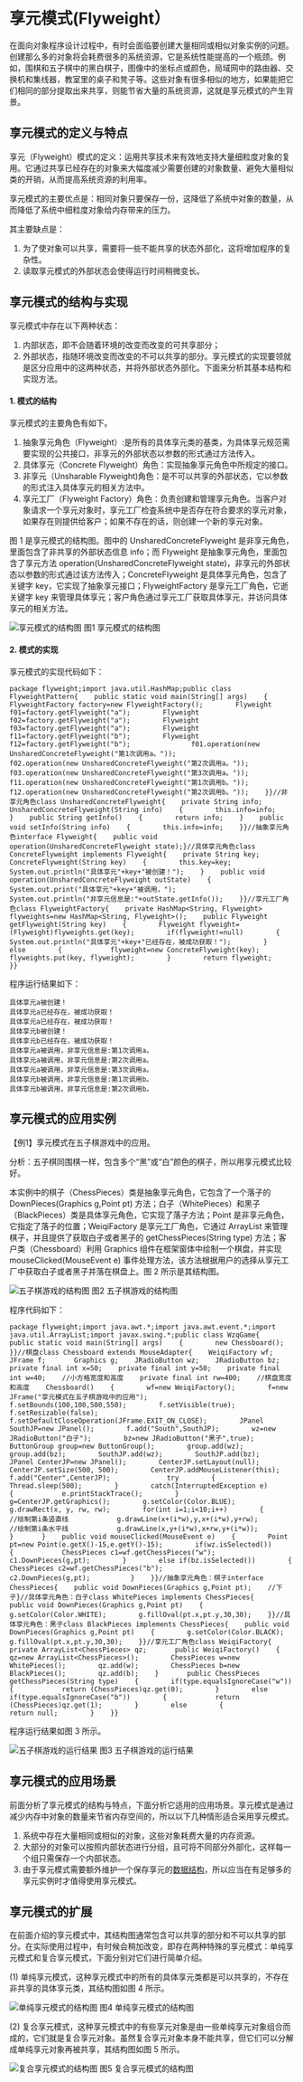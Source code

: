 # 享元模式(Flyweight）

在面向对象程序设计过程中，有时会面临要创建大量相同或相似对象实例的问题。创建那么多的对象将会耗费很多的系统资源，它是系统性能提高的一个瓶颈。例如，围棋和五子棋中的黑白棋子，图像中的坐标点或颜色，局域网中的路由器、交换机和集线器，教室里的桌子和凳子等。这些对象有很多相似的地方，如果能把它们相同的部分提取出来共享，则能节省大量的系统资源，这就是享元模式的产生背景。

## 享元模式的定义与特点

享元（Flyweight）模式的定义：运用共享技术来有效地支持大量细粒度对象的复用。它通过共享已经存在的对象来大幅度减少需要创建的对象数量、避免大量相似类的开销，从而提高系统资源的利用率。

享元模式的主要优点是：相同对象只要保存一份，这降低了系统中对象的数量，从而降低了系统中细粒度对象给内存带来的压力。

其主要缺点是：

1. 为了使对象可以共享，需要将一些不能共享的状态外部化，这将增加程序的复杂性。
2. 读取享元模式的外部状态会使得运行时间稍微变长。

## 享元模式的结构与实现

享元模式中存在以下两种状态：

1. 内部状态，即不会随着环境的改变而改变的可共享部分；
2. 外部状态，指随环境改变而改变的不可以共享的部分。享元模式的实现要领就是区分应用中的这两种状态，并将外部状态外部化。下面来分析其基本结构和实现方法。

#### 1. 模式的结构

享元模式的主要角色有如下。

1. 抽象享元角色（Flyweight）:是所有的具体享元类的基类，为具体享元规范需要实现的公共接口，非享元的外部状态以参数的形式通过方法传入。
2. 具体享元（Concrete Flyweight）角色：实现抽象享元角色中所规定的接口。
3. 非享元（Unsharable Flyweight)角色：是不可以共享的外部状态，它以参数的形式注入具体享元的相关方法中。
4. 享元工厂（Flyweight Factory）角色：负责创建和管理享元角色。当客户对象请求一个享元对象时，享元工厂检査系统中是否存在符合要求的享元对象，如果存在则提供给客户；如果不存在的话，则创建一个新的享元对象。


图 1 是享元模式的结构图。图中的 UnsharedConcreteFlyweight 是非享元角色，里面包含了非共享的外部状态信息 info；而 Flyweight 是抽象享元角色，里面包含了享元方法 operation(UnsharedConcreteFlyweight state)，非享元的外部状态以参数的形式通过该方法传入；ConcreteFlyweight 是具体享元角色，包含了关键字 key，它实现了抽象享元接口；FlyweightFactory 是享元工厂角色，它逝关键字 key 来管理具体享元；客户角色通过享元工厂获取具体享元，并访问具体享元的相关方法。



![享元模式的结构图](http://c.biancheng.net/uploads/allimg/181115/3-1Q115161342242.gif)
图1 享元模式的结构图

#### 2. 模式的实现

享元模式的实现代码如下：

```
package flyweight;import java.util.HashMap;public class FlyweightPattern{    public static void main(String[] args)    {        FlyweightFactory factory=new FlyweightFactory();        Flyweight f01=factory.getFlyweight("a");        Flyweight f02=factory.getFlyweight("a");        Flyweight f03=factory.getFlyweight("a");        Flyweight f11=factory.getFlyweight("b");        Flyweight f12=factory.getFlyweight("b");               f01.operation(new UnsharedConcreteFlyweight("第1次调用a。"));               f02.operation(new UnsharedConcreteFlyweight("第2次调用a。"));               f03.operation(new UnsharedConcreteFlyweight("第3次调用a。"));               f11.operation(new UnsharedConcreteFlyweight("第1次调用b。"));               f12.operation(new UnsharedConcreteFlyweight("第2次调用b。"));    }}//非享元角色class UnsharedConcreteFlyweight{    private String info;    UnsharedConcreteFlyweight(String info)    {        this.info=info;    }    public String getInfo()    {        return info;    }    public void setInfo(String info)    {        this.info=info;    }}//抽象享元角色interface Flyweight{    public void operation(UnsharedConcreteFlyweight state);}//具体享元角色class ConcreteFlyweight implements Flyweight{    private String key;    ConcreteFlyweight(String key)    {        this.key=key;        System.out.println("具体享元"+key+"被创建！");    }    public void operation(UnsharedConcreteFlyweight outState)    {        System.out.print("具体享元"+key+"被调用，");        System.out.println("非享元信息是:"+outState.getInfo());    }}//享元工厂角色class FlyweightFactory{    private HashMap<String, Flyweight> flyweights=new HashMap<String, Flyweight>();    public Flyweight getFlyweight(String key)    {        Flyweight flyweight=(Flyweight)flyweights.get(key);        if(flyweight!=null)        {            System.out.println("具体享元"+key+"已经存在，被成功获取！");        }        else        {            flyweight=new ConcreteFlyweight(key);            flyweights.put(key, flyweight);        }        return flyweight;    }}
```


程序运行结果如下：

```
具体享元a被创建！
具体享元a已经存在，被成功获取！
具体享元a已经存在，被成功获取！
具体享元b被创建！
具体享元b已经存在，被成功获取！
具体享元a被调用，非享元信息是:第1次调用a。
具体享元a被调用，非享元信息是:第2次调用a。
具体享元a被调用，非享元信息是:第3次调用a。
具体享元b被调用，非享元信息是:第1次调用b。
具体享元b被调用，非享元信息是:第2次调用b。
```

## 享元模式的应用实例

【例1】享元模式在五子棋游戏中的应用。

分析：五子棋同围棋一样，包含多个“黑”或“白”颜色的棋子，所以用享元模式比较好。

本实例中的棋子（ChessPieces）类是抽象享元角色，它包含了一个落子的 DownPieces(Graphics g,Point pt) 方法；白子（WhitePieces）和黑子（BlackPieces）类是具体享元角色，它实现了落子方法；Point 是非享元角色，它指定了落子的位置；WeiqiFactory 是享元工厂角色，它通过 ArrayList 来管理棋子，并且提供了获取白子或者黑子的 getChessPieces(String type) 方法；客户类（Chessboard）利用 Graphics 组件在框架窗体中绘制一个棋盘，并实现 mouseClicked(MouseEvent e) 事件处理方法，该方法根据用户的选择从享元工厂中获取白子或者黑子并落在棋盘上。图 2 所示是其结构图。



![五子棋游戏的结构图](http://c.biancheng.net/uploads/allimg/181115/3-1Q11516141M29.gif)
图2 五子棋游戏的结构图


程序代码如下：

```
package flyweight;import java.awt.*;import java.awt.event.*;import java.util.ArrayList;import javax.swing.*;public class WzqGame{    public static void main(String[] args)    {        new Chessboard();    }}//棋盘class Chessboard extends MouseAdapter{    WeiqiFactory wf;    JFrame f;       Graphics g;    JRadioButton wz;    JRadioButton bz;    private final int x=50;    private final int y=50;    private final int w=40;    //小方格宽度和高度    private final int rw=400;    //棋盘宽度和高度    Chessboard()    {        wf=new WeiqiFactory();        f=new JFrame("享元模式在五子棋游戏中的应用");        f.setBounds(100,100,500,550);        f.setVisible(true);               f.setResizable(false);        f.setDefaultCloseOperation(JFrame.EXIT_ON_CLOSE);        JPanel SouthJP=new JPanel();        f.add("South",SouthJP);        wz=new JRadioButton("白子");        bz=new JRadioButton("黑子",true);        ButtonGroup group=new ButtonGroup();        group.add(wz);        group.add(bz);        SouthJP.add(wz);        SouthJP.add(bz);              JPanel CenterJP=new JPanel();        CenterJP.setLayout(null);        CenterJP.setSize(500, 500);        CenterJP.addMouseListener(this);        f.add("Center",CenterJP);              try        {            Thread.sleep(500);        }        catch(InterruptedException e)        {            e.printStackTrace();        }                       g=CenterJP.getGraphics();        g.setColor(Color.BLUE);           g.drawRect(x, y, rw, rw);        for(int i=1;i<10;i++)        {            //绘制第i条竖直线            g.drawLine(x+(i*w),y,x+(i*w),y+rw);            //绘制第i条水平线            g.drawLine(x,y+(i*w),x+rw,y+(i*w));        }       }    public void mouseClicked(MouseEvent e)    {        Point pt=new Point(e.getX()-15,e.getY()-15);        if(wz.isSelected())        {            ChessPieces c1=wf.getChessPieces("w");            c1.DownPieces(g,pt);        }        else if(bz.isSelected())        {            ChessPieces c2=wf.getChessPieces("b");                   c2.DownPieces(g,pt);          }    }}//抽象享元角色：棋子interface ChessPieces{    public void DownPieces(Graphics g,Point pt);    //下子}//具体享元角色：白子class WhitePieces implements ChessPieces{    public void DownPieces(Graphics g,Point pt)    {               g.setColor(Color.WHITE);        g.fillOval(pt.x,pt.y,30,30);    }}//具体享元角色：黑子class BlackPieces implements ChessPieces{    public void DownPieces(Graphics g,Point pt)    {        g.setColor(Color.BLACK);        g.fillOval(pt.x,pt.y,30,30);    }}//享元工厂角色class WeiqiFactory{    private ArrayList<ChessPieces> qz;       public WeiqiFactory()    {        qz=new ArrayList<ChessPieces>();        ChessPieces w=new WhitePieces();        qz.add(w);        ChessPieces b=new BlackPieces();        qz.add(b);    }       public ChessPieces getChessPieces(String type)    {        if(type.equalsIgnoreCase("w"))        {            return (ChessPieces)qz.get(0);        }        else if(type.equalsIgnoreCase("b"))        {            return (ChessPieces)qz.get(1);        }        else        {            return null;        }    }}
```


程序运行结果如图 3 所示。

![五子棋游戏的运行结果](http://c.biancheng.net/uploads/allimg/181115/3-1Q115162I4425.gif)
图3 五子棋游戏的运行结果

## 享元模式的应用场景

前面分析了享元模式的结构与特点，下面分析它适用的应用场景。享元模式是通过减少内存中对象的数量来节省内存空间的，所以以下几种情形适合采用享元模式。

1. 系统中存在大量相同或相似的对象，这些对象耗费大量的内存资源。
2. 大部分的对象可以按照内部状态进行分组，且可将不同部分外部化，这样每一个组只需保存一个内部状态。
3. 由于享元模式需要额外维护一个保存享元的[数据结构](http://c.biancheng.net/data_structure/)，所以应当在有足够多的享元实例时才值得使用享元模式。

## 享元模式的扩展

在前面介绍的享元模式中，其结构图通常包含可以共享的部分和不可以共享的部分。在实际使用过程中，有时候会稍加改变，即存在两种特殊的享元模式：单纯享元模式和复合享元模式，下面分别对它们进行简单介绍。

(1) 单纯享元模式，这种享元模式中的所有的具体享元类都是可以共享的，不存在非共享的具体享元类，其结构图如图 4 所示。



![单纯享元模式的结构图](http://c.biancheng.net/uploads/allimg/181115/3-1Q115161549429.gif)
图4 单纯享元模式的结构图


(2) 复合享元模式，这种享元模式中的有些享元对象是由一些单纯享元对象组合而成的，它们就是复合享元对象。虽然复合享元对象本身不能共享，但它们可以分解成单纯享元对象再被共享，其结构图如图 5 所示。



![复合享元模式的结构图](http://c.biancheng.net/uploads/allimg/181115/3-1Q11516162C42.gif)
图5 复合享元模式的结构图